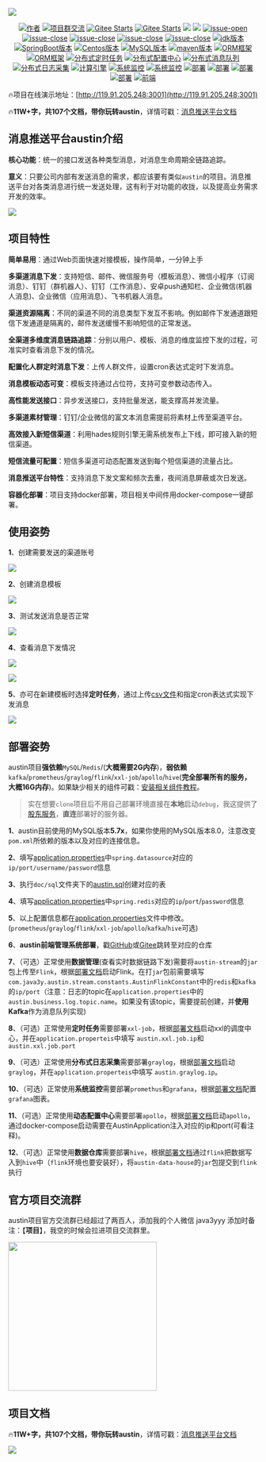 ![](doc/images/titile.jpeg)

<p align="center">
  <a href="#"><img src="https://img.shields.io/badge/Author-3y-orange.svg" alt="作者"></a>
  <a href="#项目官方交流群"><img src="https://img.shields.io/badge/项目群-交流-red.svg" alt="项目群交流"></a>
  <a href="https://gitee.com/zhongfucheng/austin"><img src="https://gitee.com/zhongfucheng/austin/badge/star.svg?theme=dark" alt="Gitee Starts"></a>
  <a href="https://gitee.com/zhongfucheng/austin"><img src="https://gitee.com/zhongfucheng/austin/badge/fork.svg?theme=dark" alt="Gitee Starts"></a>
  <a href="https://github.com/ZhongFuCheng3y/austin"><img src="https://img.shields.io/github/forks/ZhongFuCheng3y/austin.svg?style=flat&label=GithubFork"></a> 
  <a href="https://github.com/ZhongFuCheng3y/austin"><img src="https://img.shields.io/github/stars/ZhongFuCheng3y/austin.svg?style=flat&label=GithubStars"></a>
  <a href="#项目文档"><img src="https://img.shields.io/github/issues/ZhongFuCheng3y/austin" alt="issue-open"></a>
  <a href="#项目文档"><img src="https://img.shields.io/github/issues-closed/ZhongFuCheng3y/austin" alt="issue-close"></a>
  <a href="#项目文档"><img src="https://img.shields.io/github/issues-pr/ZhongFuCheng3y/austin" alt="issue-close"></a>
  <a href="#项目文档"><img src="https://img.shields.io/github/issues-pr-closed/ZhongFuCheng3y/austin" alt="issue-close"></a>
  <a href="#项目文档"><img src="https://img.shields.io/github/license/ZhongFuCheng3y/austin" alt="issue-close"></a>
  <a href="#项目文档"><img src="https://img.shields.io/badge/JDK-8-red.svg" alt="jdk版本"></a>
  <a href="#项目文档"><img src="https://img.shields.io/badge/SpringBoot-2.5.6-green.svg" alt="SpringBoot版本"></a>
  <a href="#项目文档"><img src="https://img.shields.io/badge/Centos-7.6-blue.svg" alt="Centos版本"></a>
  <a href="#项目文档"><img src="https://img.shields.io/badge/MySQL-5.7.x-orange.svg" alt="MySQL版本"></a>
  <a href="#项目文档"><img src="https://img.shields.io/badge/maven-3.6.x-red.svg" alt="maven版本"></a>
  <a href="#项目文档"><img src="https://img.shields.io/badge/ORM-SpringData JPA-blue.svg" alt="ORM框架"></a>
  <a href="#项目文档"><img src="https://img.shields.io/badge/Cache-Redis-orange.svg" alt="ORM框架"></a>
  <a href="#项目文档"><img src="https://img.shields.io/badge/分布式定时任务-xxljob-green.svg" alt="分布式定时任务"></a>
  <a href="#项目文档"><img src="https://img.shields.io/badge/分布式配置中心-Apollo & Nacos-blue.svg" alt="分布式配置中心"></a>
  <a href="#项目文档"><img src="https://img.shields.io/badge/分布式消息队列-Kafka & RabbmitMQ & RocketMQ-red.svg" alt="分布式消息队列"></a>
  <a href="#项目文档"><img src="https://img.shields.io/badge/分布式日志采集-Graylog-orange.svg" alt="分布式日志采集"></a>
  <a href="#项目文档"><img src="https://img.shields.io/badge/分布式计算引擎-Flink-red.svg" alt="计算引擎"></a>
  <a href="#项目文档"><img src="https://img.shields.io/badge/监控组件-Promethus-blue.svg" alt="系统监控"></a>
  <a href="#项目文档"><img src="https://img.shields.io/badge/监控可视化-Grafana-green.svg" alt="系统监控"></a>
  <a href="#项目文档"><img src="https://img.shields.io/badge/系统部署-Docker & DockerCompose-yellow.svg" alt="部署"></a>
  <a href="#项目文档"><img src="https://img.shields.io/badge/大数据环境-Hadoop-red.svg" alt="部署"></a>
  <a href="#项目文档"><img src="https://img.shields.io/badge/数据仓库-Hive-orange.svg" alt="部署"></a>
  <a href="#项目文档"><img src="https://img.shields.io/badge/大数据可视化-Metabase-green.svg" alt="部署"></a>
  <a href="#项目文档"><img src="https://img.shields.io/badge/前端页面-amis-red.svg" alt="前端"></a>
</p>


:fire:项目在线演示地址：[http://119.91.205.248:3001](http://119.91.205.248:3001)

:fire:**11W+字，共107个文档，带你玩转austin**，详情可戳：[消息推送平台文档](https://www.yuque.com/u1047901/eg5qvy/hh0gk5p4uwie8bva)

## 消息推送平台austin介绍

**核心功能**：统一的接口发送各种类型消息，对消息生命周期全链路追踪。

**意义**：只要公司内部有发送消息的需求，都应该要有类似`austin`的项目。消息推送平台对各类消息进行统一发送处理，这有利于对功能的收拢，以及提高业务需求开发的效率。

![](doc/images/1.jpeg)

## 项目特性

**简单易用**：通过Web页面快速对接模板，操作简单，一分钟上手

**多渠道消息下发**：支持短信、邮件、微信服务号（模板消息）、微信小程序（订阅消息）、钉钉（群机器人）、钉钉（工作消息）、安卓push通知栏、企业微信(机器人消息)、企业微信（应用消息）、飞书机器人消息。

**渠道资源隔离**：不同的渠道不同的消息类型下发互不影响。例如邮件下发通道跟短信下发通道是隔离的，邮件发送缓慢不影响短信的正常发送。

**全渠道多维度消息链路追踪**：分别以用户、模板、消息的维度监控下发的过程，可准实时查看消息下发的情况。

**配置化人群定时消息下发**：上传人群文件，设置cron表达式定时下发消息。

**消息模板动态可变**：模板支持通过占位符，支持可变参数动态传入。

**高性能发送接口**：异步发送接口，支持批量发送，能支撑高并发流量。

**多渠道素材管理**：钉钉/企业微信的富文本消息需提前将素材上传至渠道平台。

**高效接入新短信渠道**：利用hades规则引擎无需系统发布上下线，即可接入新的短信渠道。

**短信流量可配置**：短信多渠道可动态配置发送到每个短信渠道的流量占比。

**消息推送平台特性**：支持消息下发文案和频次去重，夜间消息屏蔽或次日发送。

**容器化部署**：项目支持docker部署，项目相关中间件用docker-compose一键部署。

## 使用姿势

**1**、创建需要发送的渠道账号

![](doc/images/2.jpeg)

**2**、创建消息模板

![](doc/images/3.jpeg)

**3**、测试发送消息是否正常

![](doc/images/4.jpeg)

**4**、查看消息下发情况

![](doc/images/5.jpeg)

![](doc/images/6.jpeg)

**5**、亦可在新建模板时选择**定时任务**，通过上传[csv文件](https://www.yuque.com/office/yuque/0/2022/csv/1285871/1671865125068-b5385387-b4a4-41ac-a43e-bab54ee49d88.csv?from=https%3A%2F%2Fwww.yuque.com%2Fu1047901%2Fniffsu%2Fqqtese%2Fedit)和指定cron表达式实现下发消息

![](doc/images/7.jpeg)

## 部署姿势

austin项目**强依赖**`MySQL`/`Redis`/(**大概需要2G内存**)，**弱依赖**`kafka`/`prometheus`/`graylog`/`flink`/`xxl-job`/`apollo`/`hive`(**完全部署所有的服务，大概16G内存**)。如果缺少相关的组件可戳：[安装相关组件教程](doc/INSTALL.md)。

> 实在想要`clone`项目后不用自己部署环境直接在**本地**启动`debug`，我这提供了[股东服务](https://www.yuque.com/u1047901/eg5qvy/hh0gk5p4uwie8bva)，**直连**部署好的服务器。

**1**、austin目前使用的MySQL版本**5.7x**，如果你使用的MySQL版本8.0，注意改变`pom.xml`所依赖的版本以及对应的连接信息。

**2**、填写[application.properties](austin-web/src/main/resources/application.properties)中`spring.datasource`对应的`ip/port/username/password`信息

**3**、执行`doc/sql`文件夹下的[austin.sql](doc/sql/austin.sql)创建对应的表

**4**、填写[application.properties](austin-web/src/main/resources/application.properties)中`spring.redis`对应的`ip`/`port`/`password`信息

**5**、以上配置信息都在[application.properties](austin-web/src/main/resources/application.properties)文件中修改。(`prometheus`/`graylog`/`flink`/`xxl-job`/`apollo`/`kafka`/`hive`可选)

**6**、**austin前端管理系统部署**，戳[GitHub](https://github.com/ZhongFuCheng3y/austin-admin)或[Gitee](https://gitee.com/zhongfucheng/austin-admin)跳转至对应的仓库

**7**、（可选）正常使用**数据管理**(查看实时数据链路下发)需要将`austin-stream`的`jar`包上传至`Flink`，根据[部署文档](doc/INSTALL.md)启动Flink。在打`jar`包前需要填写`com.java3y.austin.stream.constants.AustinFlinkConstant`中的`redis`和`kafka`的`ip/port`（注意：日志的topic在`application.properties`中的`austin.business.log.topic.name`。如果没有该topic，需要提前创建，并**使用Kafka**作为消息队列实现)

**8**、（可选）正常使用**定时任务**需要部署`xxl-job`，根据[部署文档](doc/INSTALL.md)启动xxl的调度中心，并在`application.properteis`中填写  `austin.xxl.job.ip`和`austin.xxl.job.port`

**9**、（可选）正常使用**分布式日志采集**需要部署`graylog`，根据[部署文档](doc/INSTALL.md)启动`graylog`，并在`application.properteis`中填写  `austin.graylog.ip`。

**10**、（可选）正常使用**系统监控**需要部署`promethus`和`grafana`，根据[部署文档](doc/INSTALL.md)配置`grafana`图表。

**11**、（可选）正常使用**动态配置中心**需要部署`apollo`，根据[部署文档](doc/INSTALL.md)启动`apollo`，通过docker-compose启动需要在AustinApplication注入对应的ip和port(可看注释)。

**12**、（可选）正常使用**数据仓库**需要部署`hive`，根据[部署文档](doc/INSTALL.md)通过`flink`把数据写入到`hive`中（`flink`环境也要安装好），将`austin-data-house`的`jar`包提交到`flink`执行


## 官方项目交流群

austin项目官方交流群已经超过了两百人，添加我的个人微信 java3yyy 添加时备注：【**项目**】，我空的时候会拉进项目交流群里。

<img align="center" src='doc/images/8.png' width=300px height=300px />

## 项目文档

:fire:**11W+字，共107个文档，带你玩转austin**，详情可戳：[消息推送平台文档](https://www.yuque.com/u1047901/eg5qvy/hh0gk5p4uwie8bva)

![](doc/images/9.png) 
